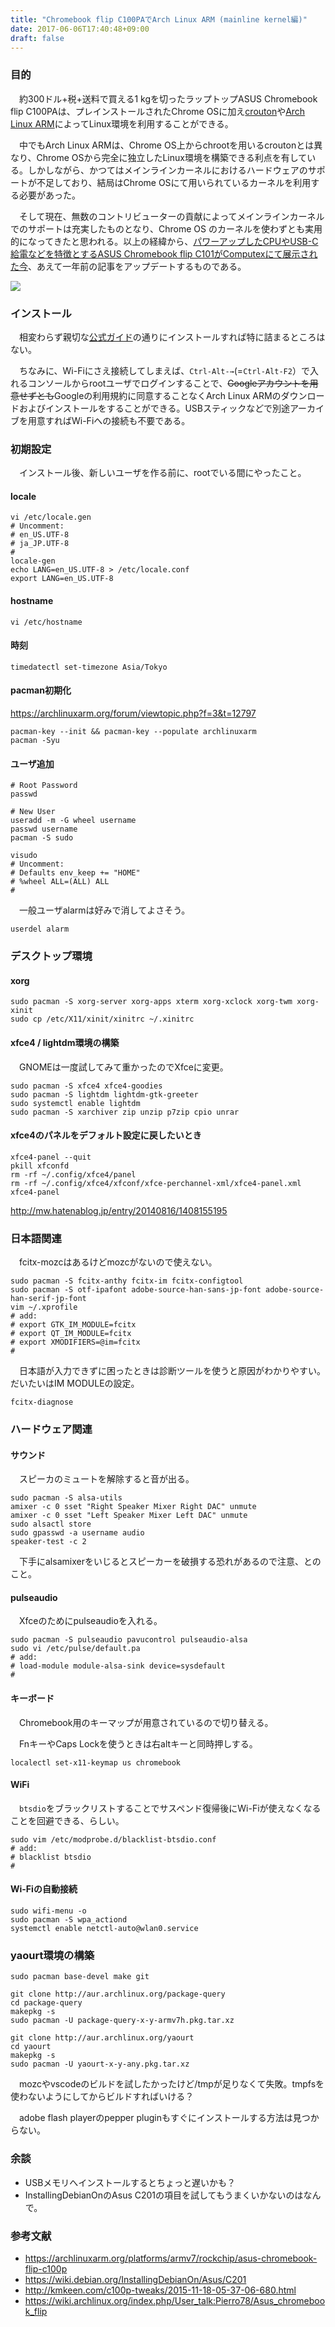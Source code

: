 ```yaml
---
title: "Chromebook flip C100PAでArch Linux ARM (mainline kernel編)"
date: 2017-06-06T17:40:48+09:00
draft: false
---
```


### 目的

　約300ドル+税+送料で買える1 kgを切ったラップトップASUS Chromebook flip C100PAは、プレインストールされたChrome OSに加え[crouton](https://github.com/dnschneid/crouton)や[Arch Linux ARM](https://archlinuxarm.org/)によってLinux環境を利用することができる。

　中でもArch Linux ARMは、Chrome OS上からchrootを用いるcroutonとは異なり、Chrome OSから完全に独立したLinux環境を構築できる利点を有している。しかしながら、かつてはメインラインカーネルにおけるハードウェアのサポートが不足しており、結局はChrome OSにて用いられているカーネルを利用する必要があった。

　そして現在、無数のコントリビューターの貢献によってメインラインカーネルでのサポートは充実したものとなり、Chrome OS のカーネルを使わずとも実用的になってきたと思われる。以上の経緯から、[パワーアップしたCPUやUSB-C給電などを特徴とするASUS Chromebook flip C101がComputexにて展示された今](https://9to5google.com/2017/05/31/asus-chromebook-flip-2017-update-usb-c/)、あえて一年前の記事をアップデートするものである。

![](https://cdn-ak.f.st-hatena.com/images/fotolife/s/squeuei/20170609/20170609160819.png)

### インストール

　相変わらず親切な[公式ガイド](https://archlinuxarm.org/platforms/armv7/rockchip/asus-chromebook-flip-c100p)の通りにインストールすれば特に詰まるところはない。

　ちなみに、Wi-Fiにさえ接続してしまえば、`Ctrl-Alt-→`(=`Ctrl-Alt-F2`）で入れるコンソールからrootユーザでログインすることで、<s>Googleアカウントを用意せずとも</s>Googleの利用規約に同意することなくArch Linux ARMのダウンロードおよびインストールをすることができる。USBスティックなどで別途アーカイブを用意すればWi-Fiへの接続も不要である。

### 初期設定

　インストール後、新しいユーザを作る前に、rootでいる間にやったこと。

#### locale

    vi /etc/locale.gen
    # Uncomment:
    # en_US.UTF-8
    # ja_JP.UTF-8
    # 
    locale-gen
    echo LANG=en_US.UTF-8 > /etc/locale.conf
    export LANG=en_US.UTF-8

#### hostname

    vi /etc/hostname

#### 時刻

    timedatectl set-timezone Asia/Tokyo

#### pacman初期化

https://archlinuxarm.org/forum/viewtopic.php?f=3&t=12797

    pacman-key --init && pacman-key --populate archlinuxarm
    pacman -Syu

#### ユーザ追加

    # Root Password
    passwd

    # New User
    useradd -m -G wheel username
    passwd username
    pacman -S sudo

    visudo
    # Uncomment:
    # Defaults env_keep += "HOME"
    # %wheel ALL=(ALL) ALL
    #
    
　一般ユーザalarmは好みで消してよさそう。

    userdel alarm

### デスクトップ環境

#### xorg

    sudo pacman -S xorg-server xorg-apps xterm xorg-xclock xorg-twm xorg-xinit
    sudo cp /etc/X11/xinit/xinitrc ~/.xinitrc

#### xfce4 / lightdm環境の構築

　GNOMEは一度試してみて重かったのでXfceに変更。

    sudo pacman -S xfce4 xfce4-goodies
    sudo pacman -S lightdm lightdm-gtk-greeter
    sudo systemctl enable lightdm
    sudo pacman -S xarchiver zip unzip p7zip cpio unrar

#### xfce4のパネルをデフォルト設定に戻したいとき

    xfce4-panel --quit
    pkill xfconfd
    rm -rf ~/.config/xfce4/panel
    rm -rf ~/.config/xfce4/xfconf/xfce-perchannel-xml/xfce4-panel.xml
    xfce4-panel

http://mw.hatenablog.jp/entry/20140816/1408155195

### 日本語関連

　fcitx-mozcはあるけどmozcがないので使えない。

    sudo pacman -S fcitx-anthy fcitx-im fcitx-configtool
    sudo pacman -S otf-ipafont adobe-source-han-sans-jp-font adobe-source-han-serif-jp-font
    vim ~/.xprofile
    # add:
    # export GTK_IM_MODULE=fcitx
    # export QT_IM_MODULE=fcitx
    # export XMODIFIERS=@im=fcitx
    #

　日本語が入力できずに困ったときは診断ツールを使うと原因がわかりやすい。だいたいはIM MODULEの設定。

    fcitx-diagnose

### ハードウェア関連

#### サウンド

　スピーカのミュートを解除すると音が出る。

    sudo pacman -S alsa-utils
    amixer -c 0 sset "Right Speaker Mixer Right DAC" unmute
    amixer -c 0 sset "Left Speaker Mixer Left DAC" unmute
    sudo alsactl store
    sudo gpasswd -a username audio
    speaker-test -c 2

　下手にalsamixerをいじるとスピーカーを破損する恐れがあるので注意、とのこと。

#### pulseaudio

　Xfceのためにpulseaudioを入れる。

    sudo pacman -S pulseaudio pavucontrol pulseaudio-alsa
    sudo vi /etc/pulse/default.pa
    # add:
    # load-module module-alsa-sink device=sysdefault
    # 

#### キーボード

　Chromebook用のキーマップが用意されているので切り替える。

　FnキーやCaps Lockを使うときは右altキーと同時押しする。

    localectl set-x11-keymap us chromebook

#### WiFi

　`btsdio`をブラックリストすることでサスペンド復帰後にWi-Fiが使えなくなることを回避できる、らしい。

    sudo vim /etc/modprobe.d/blacklist-btsdio.conf
    # add:
    # blacklist btsdio
    #

#### Wi-Fiの自動接続

    sudo wifi-menu -o
    sudo pacman -S wpa_actiond
    systemctl enable netctl-auto@wlan0.service

### yaourt環境の構築

    sudo pacman base-devel make git
    
    git clone http://aur.archlinux.org/package-query
    cd package-query
    makepkg -s
    sudo pacman -U package-query-x-y-armv7h.pkg.tar.xz
    
    git clone http://aur.archlinux.org/yaourt
    cd yaourt
    makepkg -s
    sudo pacman -U yaourt-x-y-any.pkg.tar.xz

　mozcやvscodeのビルドを試したかったけど/tmpが足りなくて失敗。tmpfsを使わないようにしてからビルドすればいける？

　adobe flash playerのpepper pluginもすぐにインストールする方法は見つからない。

### 余談

- USBメモリへインストールするとちょっと遅いかも？
- InstallingDebianOnのAsus C201の項目を試してもうまくいかないのはなんで。

### 参考文献

- https://archlinuxarm.org/platforms/armv7/rockchip/asus-chromebook-flip-c100p
- https://wiki.debian.org/InstallingDebianOn/Asus/C201
- http://kmkeen.com/c100p-tweaks/2015-11-18-05-37-06-680.html
- https://wiki.archlinux.org/index.php/User_talk:Pierro78/Asus_chromebook_flip
